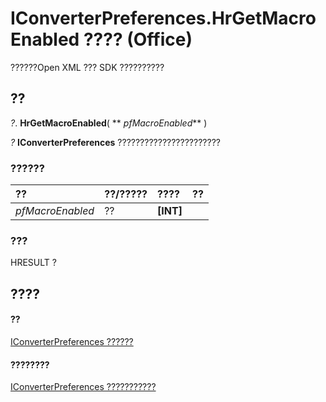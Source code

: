 
# IConverterPreferences.HrGetMacroEnabled ???? (Office)

??????Open XML ??? SDK ??????????


## ??

 _?_. **HrGetMacroEnabled**( ** _pfMacroEnabled_** )

 _?_ **IConverterPreferences** ???????????????????????


### ??????



|**??**|**??/?????**|**????**|**??**|
|:-----|:-----|:-----|:-----|
| _pfMacroEnabled_|??|**[INT]**||

### ???

HRESULT ?


## ????


#### ??


[IConverterPreferences ??????](c45e5b48-eced-32e6-1887-ff5c100ae1cc.md)
#### ????????


[IConverterPreferences ???????????](http://msdn.microsoft.com/library/4c3f024c-25c5-aa02-1bff-7ec9e8c2d2b3%28Office.15%29.aspx)